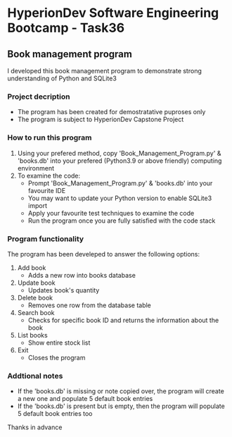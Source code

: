 # HyperionDev Software Engineering Bootcamp - Task36

## Book management program

I developed this book management program to demonstrate strong understanding of Python and SQLite3

### Project decription

* The program has been created for demostratative puproses only
* The program is subject to HyperionDev Capstone Project

### How to run this program

1. Using your prefered method, copy 'Book_Management_Program.py' & 'books.db' into your prefered (Python3.9 or above friendly) computing environment
2. To examine the code:
   - Prompt 'Book_Management_Program.py' & 'books.db' into your favourite IDE
   - You may want to update your Python version to enable SQLite3 import
   - Apply your favourite test techniques to examine the code
   - Run the program once you are fully satisfied with the code stack

### Program functionality

The program has been develeped to answer the following options: 

   1. Add book
      - Adds a new row into books database
   2. Update book
      - Updates book's quantity
   3. Delete book
      - Removes one row from the database table 
   4. Search book
      - Checks for specific book ID and returns the information about the book
   5. List books
      - Show entire stock list
   6. Exit
      - Closes the program 
    
### Addtional notes

* If the 'books.db' is missing or note copied over, the program will create a new one and populate 5 default book entries
* If the 'books.db' is present but is empty, then the program will populate 5 default book entries too 


Thanks in advance
